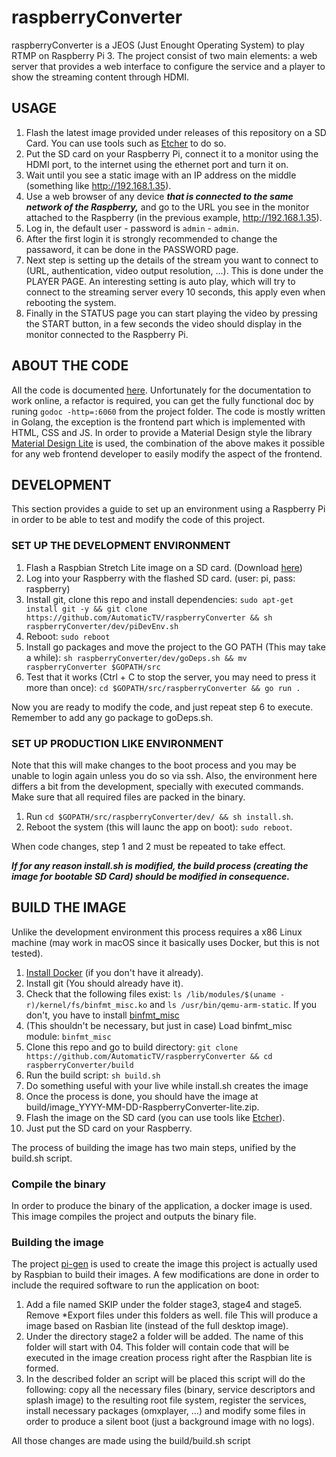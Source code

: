 # raspberryConverter

raspberryConverter is a JEOS (Just Enought Operating System) to play RTMP on Raspberry Pi 3. The project consist of two main elements: a web server that provides a web interface to configure the service and a player to show the streaming content through HDMI.

## USAGE

1. Flash the latest image provided under releases of this repository on a SD Card. You can use tools such as [Etcher](https://www.balena.io/etcher/) to do so.
2. Put the SD card on your Raspberry Pi, connect it to a monitor using the HDMI port, to the internet using the ethernet port and turn it on.
3. Wait until you see a static image with an IP address on the middle (something like http://192.168.1.35).
4. Use a web browser of any device ***that is connected to the same network of the Raspberry,*** and go to the URL you see in the monitor attached to the Raspberry (in the previous example, http://192.168.1.35).
5. Log in, the default user - password is `admin` - `admin`.
6. After the first login it is strongly recommended to change the passaword, it can be done in the PASSWORD page.
7. Next step is setting up the details of the stream you want to connect to (URL, authentication, video output resolution, ...). This is done under the PLAYER PAGE. An interesting setting is auto play, which will try to connect to the streaming server every 10 seconds, this apply even when rebooting the system.
8. Finally in the STATUS page you can start playing the video by pressing the START button, in a few seconds the video should display in the monitor connected to the Raspberry Pi.

## ABOUT THE CODE
All the code is documented [here](https://godoc.org/github.com/AutomaticTV/raspberryConverter). Unfortunately for the documentation to work online, a refactor is required, you can get the fully functional doc by runing `godoc -http=:6060` from the project folder. The code is mostly written in Golang, the exception is the frontend part which is implemented with HTML, CSS and JS. In order to provide a Material Design style the library [Material Design Lite](https://getmdl.io/) is used, the combination of the above makes it possible for any web frontend developer to easily modify the aspect of the frontend.

## DEVELOPMENT
This section provides a guide to set up an environment using a Raspberry Pi in order to be able to test and modify the code of this project.

### SET UP THE DEVELOPMENT ENVIRONMENT

1. Flash a Raspbian Stretch Lite image on a SD card. (Download [here](https://www.raspberrypi.org/downloads/raspbian/))
2. Log into your Raspberry with the flashed SD card. (user: pi, pass: raspberry)
3. Install git, clone this repo and install dependencies: `sudo apt-get install git -y && git clone https://github.com/AutomaticTV/raspberryConverter && sh raspberryConverter/dev/piDevEnv.sh`
4. Reboot: `sudo reboot`
5. Install go packages and move the project to the GO PATH (This may take a while): `sh raspberryConverter/dev/goDeps.sh && mv raspberryConverter $GOPATH/src`
6. Test that it works (Ctrl + C to stop the server, you may need to press it more than once): `cd $GOPATH/src/raspberryConverter && go run .`

Now you are ready to modify the code, and just repeat step 6 to execute.
Remember to add any go package to goDeps.sh.

### SET UP PRODUCTION LIKE ENVIRONMENT
Note that this will make changes to the boot process and you may be unable to login again unless you do so via ssh. Also, the environment here differs a bit from the development, specially with executed commands. Make sure that all required files are packed in the binary.

1. Run `cd $GOPATH/src/raspberryConverter/dev/ && sh install.sh`.
2. Reboot the system (this will launc the app on boot): `sudo reboot`.

When code changes, step 1 and 2 must be repeated to take effect.

***If for any reason install.sh is modified, the build process (creating the image for bootable SD Card) should be modified in consequence.***

## BUILD THE IMAGE
Unlike the development environment this process requires a x86 Linux machine (may work in macOS since it basically uses Docker, but this is not tested).

1. [Install Docker](https://docs.docker.com/install/) (if you don't have it already).
2. Install git (You should already have it).
3. Check that the following files exist: `ls /lib/modules/$(uname -r)/kernel/fs/binfmt_misc.ko` and `ls /usr/bin/qemu-arm-static`. If you don't, you have to install [binfmt_misc](https://en.wikipedia.org/wiki/Binfmt_misc)
4. (This shouldn't be necessary, but just in case) Load binfmt_misc module: `binfmt_misc`
5. Clone this repo and go to build directory: `git clone https://github.com/AutomaticTV/raspberryConverter && cd raspberryConverter/build`
6. Run the build script: `sh build.sh`
7. Do something useful with your live while install.sh creates the image
8. Once the process is done, you should have the image at build/image_YYYY-MM-DD-RaspberryConverter-lite.zip.
9. Flash the image on the SD card (you can use tools like [Etcher](https://www.balena.io/etcher/)).
10. Just put the SD card on your Raspberry.

The process of building the image has two main steps, unified by the build.sh script.

### Compile the binary
In order to produce the binary of the application, a docker image is used. This image compiles the project and outputs the binary file.

### Building the image
The project [pi-gen](https://github.com/RPi-Distro/pi-gen) is used to create the image this project is actually used by Raspbian to build their images.
A few modifications are done in order to include the required software to run the application on boot:

1. Add a file named SKIP under the folder stage3, stage4 and stage5. Remove \*Export files under this folders as well. file This will produce a image based on Rasbian lite (instead of the full desktop image).
2. Under the directory stage2 a folder will be added. The name of this folder will start with 04. This folder will contain code that will be executed in the image creation process right after the Raspbian lite is formed.
3. In the described folder an script will be placed this script will do the following: copy all the necessary files (binary, service descriptors and splash image) to the resulting root file system, register the services, install necessary packages (omxplayer, ...) and modify some files in order to produce a silent boot (just a background image with no logs).

All those changes are made using the build/build.sh script
